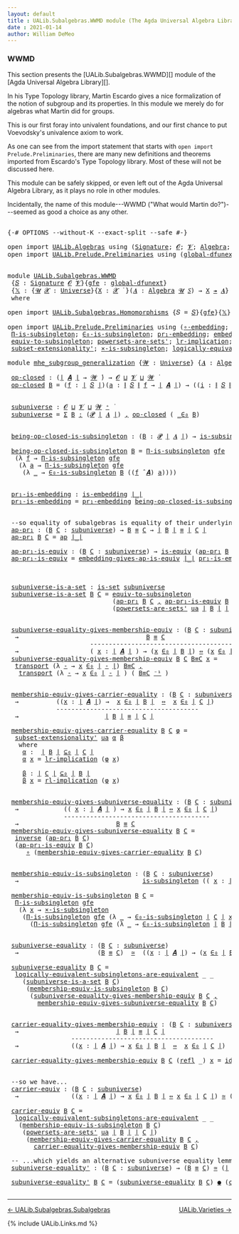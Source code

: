 ```yaml
---
layout: default
title : UALib.Subalgebras.WWMD module (The Agda Universal Algebra Library)
date : 2021-01-14
author: William DeMeo
---
```


### <a id="wwmd">WWMD</a>

This section presents the [UALib.Subalgebras.WWMD][] module of the [Agda Universal Algebra Library][].

In his Type Topology library, Martin Escardo gives a nice formalization of the notion of subgroup and its properties.  In this module we merely do for algebras what Martin did for groups.


This is our first foray into univalent foundations, and our first chance to put Voevodsky's univalence axiom to work.

As one can see from the import statement that starts with `open import Prelude.Preliminaries`, there are many new definitions and theorems imported from Escardo's Type Topology library.  Most of these will not be discussed here.

This module can be safely skipped, or even left out of the Agda Universal Algebra Library, as it plays no role in other modules.

Incidentally, the name of this module---WWMD ("What would Martin do?")---seemed as good a choice as any other.

<pre class="Agda">

<a id="1067" class="Symbol">{-#</a> <a id="1071" class="Keyword">OPTIONS</a> <a id="1079" class="Pragma">--without-K</a> <a id="1091" class="Pragma">--exact-split</a> <a id="1105" class="Pragma">--safe</a> <a id="1112" class="Symbol">#-}</a>

<a id="1117" class="Keyword">open</a> <a id="1122" class="Keyword">import</a> <a id="1129" href="UALib.Algebras.html" class="Module">UALib.Algebras</a> <a id="1144" class="Keyword">using</a> <a id="1150" class="Symbol">(</a><a id="1151" href="UALib.Algebras.Signatures.html#1419" class="Function">Signature</a><a id="1160" class="Symbol">;</a> <a id="1162" href="universes.html#613" class="Generalizable">𝓞</a><a id="1163" class="Symbol">;</a> <a id="1165" href="universes.html#617" class="Generalizable">𝓥</a><a id="1166" class="Symbol">;</a> <a id="1168" href="UALib.Algebras.Algebras.html#781" class="Function">Algebra</a><a id="1175" class="Symbol">;</a> <a id="1177" href="UALib.Algebras.Algebras.html#3508" class="Function Operator">_↠_</a><a id="1180" class="Symbol">)</a>
<a id="1182" class="Keyword">open</a> <a id="1187" class="Keyword">import</a> <a id="1194" href="UALib.Prelude.Preliminaries.html" class="Module">UALib.Prelude.Preliminaries</a> <a id="1222" class="Keyword">using</a> <a id="1228" class="Symbol">(</a><a id="1229" href="MGS-Subsingleton-Theorems.html#3468" class="Function">global-dfunext</a><a id="1243" class="Symbol">;</a> <a id="1245" href="universes.html#551" class="Postulate">Universe</a><a id="1253" class="Symbol">;</a> <a id="1255" href="universes.html#758" class="Function Operator">_̇</a><a id="1257" class="Symbol">)</a>


<a id="1261" class="Keyword">module</a> <a id="1268" href="UALib.Subalgebras.WWMD.html" class="Module">UALib.Subalgebras.WWMD</a>
 <a id="1292" class="Symbol">{</a><a id="1293" href="UALib.Subalgebras.WWMD.html#1293" class="Bound">𝑆</a> <a id="1295" class="Symbol">:</a> <a id="1297" href="UALib.Algebras.Signatures.html#1419" class="Function">Signature</a> <a id="1307" href="universes.html#613" class="Generalizable">𝓞</a> <a id="1309" href="universes.html#617" class="Generalizable">𝓥</a><a id="1310" class="Symbol">}{</a><a id="1312" href="UALib.Subalgebras.WWMD.html#1312" class="Bound">gfe</a> <a id="1316" class="Symbol">:</a> <a id="1318" href="MGS-Subsingleton-Theorems.html#3468" class="Function">global-dfunext</a><a id="1332" class="Symbol">}</a>
 <a id="1335" class="Symbol">{</a><a id="1336" href="UALib.Subalgebras.WWMD.html#1336" class="Bound">𝕏</a> <a id="1338" class="Symbol">:</a> <a id="1340" class="Symbol">{</a><a id="1341" href="UALib.Subalgebras.WWMD.html#1341" class="Bound">𝓤</a> <a id="1343" href="UALib.Subalgebras.WWMD.html#1343" class="Bound">𝓧</a> <a id="1345" class="Symbol">:</a> <a id="1347" href="universes.html#551" class="Postulate">Universe</a><a id="1355" class="Symbol">}{</a><a id="1357" href="UALib.Subalgebras.WWMD.html#1357" class="Bound">X</a> <a id="1359" class="Symbol">:</a> <a id="1361" href="UALib.Subalgebras.WWMD.html#1343" class="Bound">𝓧</a> <a id="1363" href="universes.html#758" class="Function Operator">̇</a> <a id="1365" class="Symbol">}(</a><a id="1367" href="UALib.Subalgebras.WWMD.html#1367" class="Bound">𝑨</a> <a id="1369" class="Symbol">:</a> <a id="1371" href="UALib.Algebras.Algebras.html#781" class="Function">Algebra</a> <a id="1379" href="UALib.Subalgebras.WWMD.html#1341" class="Bound">𝓤</a> <a id="1381" href="UALib.Subalgebras.WWMD.html#1293" class="Bound">𝑆</a><a id="1382" class="Symbol">)</a> <a id="1384" class="Symbol">→</a> <a id="1386" href="UALib.Subalgebras.WWMD.html#1357" class="Bound">X</a> <a id="1388" href="UALib.Algebras.Algebras.html#3508" class="Function Operator">↠</a> <a id="1390" href="UALib.Subalgebras.WWMD.html#1367" class="Bound">𝑨</a><a id="1391" class="Symbol">}</a>
 <a id="1394" class="Keyword">where</a>

<a id="1401" class="Keyword">open</a> <a id="1406" class="Keyword">import</a> <a id="1413" href="UALib.Subalgebras.Homomorphisms.html" class="Module">UALib.Subalgebras.Homomorphisms</a> <a id="1445" class="Symbol">{</a><a id="1446" class="Argument">𝑆</a> <a id="1448" class="Symbol">=</a> <a id="1450" href="UALib.Subalgebras.WWMD.html#1293" class="Bound">𝑆</a><a id="1451" class="Symbol">}{</a><a id="1453" href="UALib.Subalgebras.WWMD.html#1312" class="Bound">gfe</a><a id="1456" class="Symbol">}{</a><a id="1458" href="UALib.Subalgebras.WWMD.html#1336" class="Bound">𝕏</a><a id="1459" class="Symbol">}</a> <a id="1461" class="Keyword">public</a>

<a id="1469" class="Keyword">open</a> <a id="1474" class="Keyword">import</a> <a id="1481" href="UALib.Prelude.Preliminaries.html" class="Module">UALib.Prelude.Preliminaries</a> <a id="1509" class="Keyword">using</a> <a id="1515" class="Symbol">(</a><a id="1516" href="MGS-Embeddings.html#1742" class="Function">∘-embedding</a><a id="1527" class="Symbol">;</a> <a id="1529" href="MGS-Embeddings.html#1623" class="Function">id-is-embedding</a><a id="1544" class="Symbol">;</a> <a id="1546" href="MGS-Subsingleton-Theorems.html#2964" class="Function">Univalence</a><a id="1556" class="Symbol">;</a>
 <a id="1559" href="MGS-Subsingleton-Theorems.html#393" class="Function">Π-is-subsingleton</a><a id="1576" class="Symbol">;</a> <a id="1578" href="UALib.Prelude.Preliminaries.html#6309" class="Function">∈₀-is-subsingleton</a><a id="1596" class="Symbol">;</a> <a id="1598" href="MGS-Embeddings.html#1089" class="Function">pr₁-embedding</a><a id="1611" class="Symbol">;</a> <a id="1613" href="MGS-Embeddings.html#3808" class="Function">embedding-gives-ap-is-equiv</a><a id="1640" class="Symbol">;</a> <a id="1642" href="MGS-Equivalences.html#6164" class="Function Operator">_●_</a><a id="1645" class="Symbol">;</a> <a id="1647" href="MGS-Equivalences.html#5035" class="Function Operator">_≃_</a><a id="1650" class="Symbol">;</a>
 <a id="1653" href="MGS-Solved-Exercises.html#1652" class="Function">equiv-to-subsingleton</a><a id="1674" class="Symbol">;</a> <a id="1676" href="MGS-Powerset.html#4586" class="Function">powersets-are-sets&#39;</a><a id="1695" class="Symbol">;</a> <a id="1697" href="MGS-MLTT.html#7133" class="Function">lr-implication</a><a id="1711" class="Symbol">;</a> <a id="1713" href="MGS-MLTT.html#7214" class="Function">rl-implication</a><a id="1727" class="Symbol">;</a> <a id="1729" href="MGS-Equivalences.html#979" class="Function">inverse</a><a id="1736" class="Symbol">;</a>
 <a id="1739" href="MGS-Powerset.html#6079" class="Function">subset-extensionality&#39;</a><a id="1761" class="Symbol">;</a> <a id="1763" href="MGS-Solved-Exercises.html#6381" class="Function">×-is-subsingleton</a><a id="1780" class="Symbol">;</a> <a id="1782" href="MGS-Solved-Exercises.html#5136" class="Function">logically-equivalent-subsingletons-are-equivalent</a><a id="1831" class="Symbol">)</a>

<a id="1834" class="Keyword">module</a> <a id="mhe_subgroup_generalization"></a><a id="1841" href="UALib.Subalgebras.WWMD.html#1841" class="Module Operator">mhe_subgroup_generalization</a> <a id="1869" class="Symbol">{</a><a id="1870" href="UALib.Subalgebras.WWMD.html#1870" class="Bound">𝓦</a> <a id="1872" class="Symbol">:</a> <a id="1874" href="universes.html#551" class="Postulate">Universe</a><a id="1882" class="Symbol">}</a> <a id="1884" class="Symbol">{</a><a id="1885" href="UALib.Subalgebras.WWMD.html#1885" class="Bound">𝑨</a> <a id="1887" class="Symbol">:</a> <a id="1889" href="UALib.Algebras.Algebras.html#781" class="Function">Algebra</a> <a id="1897" href="UALib.Subalgebras.WWMD.html#1870" class="Bound">𝓦</a> <a id="1899" href="UALib.Subalgebras.WWMD.html#1293" class="Bound">𝑆</a><a id="1900" class="Symbol">}</a> <a id="1902" class="Symbol">(</a><a id="1903" href="UALib.Subalgebras.WWMD.html#1903" class="Bound">ua</a> <a id="1906" class="Symbol">:</a> <a id="1908" href="MGS-Subsingleton-Theorems.html#2964" class="Function">Univalence</a><a id="1918" class="Symbol">)</a> <a id="1920" class="Keyword">where</a>

 <a id="mhe_subgroup_generalization.op-closed"></a><a id="1928" href="UALib.Subalgebras.WWMD.html#1928" class="Function">op-closed</a> <a id="1938" class="Symbol">:</a> <a id="1940" class="Symbol">(</a><a id="1941" href="UALib.Prelude.Preliminaries.html#11659" class="Function Operator">∣</a> <a id="1943" href="UALib.Subalgebras.WWMD.html#1885" class="Bound">𝑨</a> <a id="1945" href="UALib.Prelude.Preliminaries.html#11659" class="Function Operator">∣</a> <a id="1947" class="Symbol">→</a> <a id="1949" href="UALib.Subalgebras.WWMD.html#1870" class="Bound">𝓦</a> <a id="1951" href="universes.html#758" class="Function Operator">̇</a><a id="1952" class="Symbol">)</a> <a id="1954" class="Symbol">→</a> <a id="1956" href="UALib.Subalgebras.WWMD.html#1307" class="Bound">𝓞</a> <a id="1958" href="Agda.Primitive.html#636" class="Function Operator">⊔</a> <a id="1960" href="UALib.Subalgebras.WWMD.html#1309" class="Bound">𝓥</a> <a id="1962" href="Agda.Primitive.html#636" class="Function Operator">⊔</a> <a id="1964" href="UALib.Subalgebras.WWMD.html#1870" class="Bound">𝓦</a> <a id="1966" href="universes.html#758" class="Function Operator">̇</a>
 <a id="1969" href="UALib.Subalgebras.WWMD.html#1928" class="Function">op-closed</a> <a id="1979" href="UALib.Subalgebras.WWMD.html#1979" class="Bound">B</a> <a id="1981" class="Symbol">=</a> <a id="1983" class="Symbol">(</a><a id="1984" href="UALib.Subalgebras.WWMD.html#1984" class="Bound">f</a> <a id="1986" class="Symbol">:</a> <a id="1988" href="UALib.Prelude.Preliminaries.html#11659" class="Function Operator">∣</a> <a id="1990" href="UALib.Subalgebras.WWMD.html#1293" class="Bound">𝑆</a> <a id="1992" href="UALib.Prelude.Preliminaries.html#11659" class="Function Operator">∣</a><a id="1993" class="Symbol">)(</a><a id="1995" href="UALib.Subalgebras.WWMD.html#1995" class="Bound">a</a> <a id="1997" class="Symbol">:</a> <a id="1999" href="UALib.Prelude.Preliminaries.html#11740" class="Function Operator">∥</a> <a id="2001" href="UALib.Subalgebras.WWMD.html#1293" class="Bound">𝑆</a> <a id="2003" href="UALib.Prelude.Preliminaries.html#11740" class="Function Operator">∥</a> <a id="2005" href="UALib.Subalgebras.WWMD.html#1984" class="Bound">f</a> <a id="2007" class="Symbol">→</a> <a id="2009" href="UALib.Prelude.Preliminaries.html#11659" class="Function Operator">∣</a> <a id="2011" href="UALib.Subalgebras.WWMD.html#1885" class="Bound">𝑨</a> <a id="2013" href="UALib.Prelude.Preliminaries.html#11659" class="Function Operator">∣</a><a id="2014" class="Symbol">)</a> <a id="2016" class="Symbol">→</a> <a id="2018" class="Symbol">((</a><a id="2020" href="UALib.Subalgebras.WWMD.html#2020" class="Bound">i</a> <a id="2022" class="Symbol">:</a> <a id="2024" href="UALib.Prelude.Preliminaries.html#11740" class="Function Operator">∥</a> <a id="2026" href="UALib.Subalgebras.WWMD.html#1293" class="Bound">𝑆</a> <a id="2028" href="UALib.Prelude.Preliminaries.html#11740" class="Function Operator">∥</a> <a id="2030" href="UALib.Subalgebras.WWMD.html#1984" class="Bound">f</a><a id="2031" class="Symbol">)</a> <a id="2033" class="Symbol">→</a> <a id="2035" href="UALib.Subalgebras.WWMD.html#1979" class="Bound">B</a> <a id="2037" class="Symbol">(</a><a id="2038" href="UALib.Subalgebras.WWMD.html#1995" class="Bound">a</a> <a id="2040" href="UALib.Subalgebras.WWMD.html#2020" class="Bound">i</a><a id="2041" class="Symbol">))</a> <a id="2044" class="Symbol">→</a> <a id="2046" href="UALib.Subalgebras.WWMD.html#1979" class="Bound">B</a> <a id="2048" class="Symbol">((</a><a id="2050" href="UALib.Subalgebras.WWMD.html#1984" class="Bound">f</a> <a id="2052" href="UALib.Algebras.Algebras.html#2971" class="Function Operator">̂</a> <a id="2054" href="UALib.Subalgebras.WWMD.html#1885" class="Bound">𝑨</a><a id="2055" class="Symbol">)</a> <a id="2057" href="UALib.Subalgebras.WWMD.html#1995" class="Bound">a</a><a id="2058" class="Symbol">)</a>


 <a id="mhe_subgroup_generalization.subuniverse"></a><a id="2063" href="UALib.Subalgebras.WWMD.html#2063" class="Function">subuniverse</a> <a id="2075" class="Symbol">:</a> <a id="2077" href="UALib.Subalgebras.WWMD.html#1307" class="Bound">𝓞</a> <a id="2079" href="Agda.Primitive.html#636" class="Function Operator">⊔</a> <a id="2081" href="UALib.Subalgebras.WWMD.html#1309" class="Bound">𝓥</a> <a id="2083" href="Agda.Primitive.html#636" class="Function Operator">⊔</a> <a id="2085" href="UALib.Subalgebras.WWMD.html#1870" class="Bound">𝓦</a> <a id="2087" href="universes.html#527" class="Function Operator">⁺</a> <a id="2089" href="universes.html#758" class="Function Operator">̇</a>
 <a id="2092" href="UALib.Subalgebras.WWMD.html#2063" class="Function">subuniverse</a> <a id="2104" class="Symbol">=</a> <a id="2106" href="MGS-MLTT.html#3074" class="Function">Σ</a> <a id="2108" href="UALib.Subalgebras.WWMD.html#2108" class="Bound">B</a> <a id="2110" href="MGS-MLTT.html#3074" class="Function">꞉</a> <a id="2112" class="Symbol">(</a><a id="2113" href="MGS-Powerset.html#4551" class="Function">𝓟</a> <a id="2115" href="UALib.Prelude.Preliminaries.html#11659" class="Function Operator">∣</a> <a id="2117" href="UALib.Subalgebras.WWMD.html#1885" class="Bound">𝑨</a> <a id="2119" href="UALib.Prelude.Preliminaries.html#11659" class="Function Operator">∣</a><a id="2120" class="Symbol">)</a> <a id="2122" href="MGS-MLTT.html#3074" class="Function">,</a> <a id="2124" href="UALib.Subalgebras.WWMD.html#1928" class="Function">op-closed</a> <a id="2134" class="Symbol">(</a> <a id="2136" href="UALib.Prelude.Preliminaries.html#6269" class="Function Operator">_∈₀</a> <a id="2140" href="UALib.Subalgebras.WWMD.html#2108" class="Bound">B</a><a id="2141" class="Symbol">)</a>


 <a id="mhe_subgroup_generalization.being-op-closed-is-subsingleton"></a><a id="2146" href="UALib.Subalgebras.WWMD.html#2146" class="Function">being-op-closed-is-subsingleton</a> <a id="2178" class="Symbol">:</a> <a id="2180" class="Symbol">(</a><a id="2181" href="UALib.Subalgebras.WWMD.html#2181" class="Bound">B</a> <a id="2183" class="Symbol">:</a> <a id="2185" href="MGS-Powerset.html#4551" class="Function">𝓟</a> <a id="2187" href="UALib.Prelude.Preliminaries.html#11659" class="Function Operator">∣</a> <a id="2189" href="UALib.Subalgebras.WWMD.html#1885" class="Bound">𝑨</a> <a id="2191" href="UALib.Prelude.Preliminaries.html#11659" class="Function Operator">∣</a><a id="2192" class="Symbol">)</a> <a id="2194" class="Symbol">→</a> <a id="2196" href="MGS-Basic-UF.html#743" class="Function">is-subsingleton</a> <a id="2212" class="Symbol">(</a><a id="2213" href="UALib.Subalgebras.WWMD.html#1928" class="Function">op-closed</a> <a id="2223" class="Symbol">(</a> <a id="2225" href="UALib.Prelude.Preliminaries.html#6269" class="Function Operator">_∈₀</a> <a id="2229" href="UALib.Subalgebras.WWMD.html#2181" class="Bound">B</a> <a id="2231" class="Symbol">))</a>

 <a id="2236" href="UALib.Subalgebras.WWMD.html#2146" class="Function">being-op-closed-is-subsingleton</a> <a id="2268" href="UALib.Subalgebras.WWMD.html#2268" class="Bound">B</a> <a id="2270" class="Symbol">=</a> <a id="2272" href="MGS-Subsingleton-Theorems.html#393" class="Function">Π-is-subsingleton</a> <a id="2290" href="UALib.Subalgebras.WWMD.html#1312" class="Bound">gfe</a>
  <a id="2296" class="Symbol">(λ</a> <a id="2299" href="UALib.Subalgebras.WWMD.html#2299" class="Bound">f</a> <a id="2301" class="Symbol">→</a> <a id="2303" href="MGS-Subsingleton-Theorems.html#393" class="Function">Π-is-subsingleton</a> <a id="2321" href="UALib.Subalgebras.WWMD.html#1312" class="Bound">gfe</a>
   <a id="2328" class="Symbol">(λ</a> <a id="2331" href="UALib.Subalgebras.WWMD.html#2331" class="Bound">a</a> <a id="2333" class="Symbol">→</a> <a id="2335" href="MGS-Subsingleton-Theorems.html#393" class="Function">Π-is-subsingleton</a> <a id="2353" href="UALib.Subalgebras.WWMD.html#1312" class="Bound">gfe</a>
    <a id="2361" class="Symbol">(λ</a> <a id="2364" href="UALib.Subalgebras.WWMD.html#2364" class="Bound">_</a> <a id="2366" class="Symbol">→</a> <a id="2368" href="UALib.Prelude.Preliminaries.html#6309" class="Function">∈₀-is-subsingleton</a> <a id="2387" href="UALib.Subalgebras.WWMD.html#2268" class="Bound">B</a> <a id="2389" class="Symbol">((</a><a id="2391" href="UALib.Subalgebras.WWMD.html#2299" class="Bound">f</a> <a id="2393" href="UALib.Algebras.Algebras.html#2971" class="Function Operator">̂</a> <a id="2395" href="UALib.Subalgebras.WWMD.html#1885" class="Bound">𝑨</a><a id="2396" class="Symbol">)</a> <a id="2398" href="UALib.Subalgebras.WWMD.html#2331" class="Bound">a</a><a id="2399" class="Symbol">))))</a>


 <a id="mhe_subgroup_generalization.pr₁-is-embedding"></a><a id="2407" href="UALib.Subalgebras.WWMD.html#2407" class="Function">pr₁-is-embedding</a> <a id="2424" class="Symbol">:</a> <a id="2426" href="MGS-Embeddings.html#384" class="Function">is-embedding</a> <a id="2439" href="UALib.Prelude.Preliminaries.html#11659" class="Function Operator">∣_∣</a>
 <a id="2444" href="UALib.Subalgebras.WWMD.html#2407" class="Function">pr₁-is-embedding</a> <a id="2461" class="Symbol">=</a> <a id="2463" href="MGS-Embeddings.html#1089" class="Function">pr₁-embedding</a> <a id="2477" href="UALib.Subalgebras.WWMD.html#2146" class="Function">being-op-closed-is-subsingleton</a>


 <a id="2512" class="Comment">--so equality of subalgebras is equality of their underlying subsets in the powerset:</a>
 <a id="mhe_subgroup_generalization.ap-pr₁"></a><a id="2599" href="UALib.Subalgebras.WWMD.html#2599" class="Function">ap-pr₁</a> <a id="2606" class="Symbol">:</a> <a id="2608" class="Symbol">(</a><a id="2609" href="UALib.Subalgebras.WWMD.html#2609" class="Bound">B</a> <a id="2611" href="UALib.Subalgebras.WWMD.html#2611" class="Bound">C</a> <a id="2613" class="Symbol">:</a> <a id="2615" href="UALib.Subalgebras.WWMD.html#2063" class="Function">subuniverse</a><a id="2626" class="Symbol">)</a> <a id="2628" class="Symbol">→</a> <a id="2630" href="UALib.Subalgebras.WWMD.html#2609" class="Bound">B</a> <a id="2632" href="MGS-MLTT.html#4207" class="Datatype Operator">≡</a> <a id="2634" href="UALib.Subalgebras.WWMD.html#2611" class="Bound">C</a> <a id="2636" class="Symbol">→</a> <a id="2638" href="UALib.Prelude.Preliminaries.html#11659" class="Function Operator">∣</a> <a id="2640" href="UALib.Subalgebras.WWMD.html#2609" class="Bound">B</a> <a id="2642" href="UALib.Prelude.Preliminaries.html#11659" class="Function Operator">∣</a> <a id="2644" href="MGS-MLTT.html#4207" class="Datatype Operator">≡</a> <a id="2646" href="UALib.Prelude.Preliminaries.html#11659" class="Function Operator">∣</a> <a id="2648" href="UALib.Subalgebras.WWMD.html#2611" class="Bound">C</a> <a id="2650" href="UALib.Prelude.Preliminaries.html#11659" class="Function Operator">∣</a>
 <a id="2653" href="UALib.Subalgebras.WWMD.html#2599" class="Function">ap-pr₁</a> <a id="2660" href="UALib.Subalgebras.WWMD.html#2660" class="Bound">B</a> <a id="2662" href="UALib.Subalgebras.WWMD.html#2662" class="Bound">C</a> <a id="2664" class="Symbol">=</a> <a id="2666" href="MGS-MLTT.html#6613" class="Function">ap</a> <a id="2669" href="UALib.Prelude.Preliminaries.html#11659" class="Function Operator">∣_∣</a>

 <a id="mhe_subgroup_generalization.ap-pr₁-is-equiv"></a><a id="2675" href="UALib.Subalgebras.WWMD.html#2675" class="Function">ap-pr₁-is-equiv</a> <a id="2691" class="Symbol">:</a> <a id="2693" class="Symbol">(</a><a id="2694" href="UALib.Subalgebras.WWMD.html#2694" class="Bound">B</a> <a id="2696" href="UALib.Subalgebras.WWMD.html#2696" class="Bound">C</a> <a id="2698" class="Symbol">:</a> <a id="2700" href="UALib.Subalgebras.WWMD.html#2063" class="Function">subuniverse</a><a id="2711" class="Symbol">)</a> <a id="2713" class="Symbol">→</a> <a id="2715" href="MGS-Equivalences.html#868" class="Function">is-equiv</a> <a id="2724" class="Symbol">(</a><a id="2725" href="UALib.Subalgebras.WWMD.html#2599" class="Function">ap-pr₁</a> <a id="2732" href="UALib.Subalgebras.WWMD.html#2694" class="Bound">B</a> <a id="2734" href="UALib.Subalgebras.WWMD.html#2696" class="Bound">C</a><a id="2735" class="Symbol">)</a>
 <a id="2738" href="UALib.Subalgebras.WWMD.html#2675" class="Function">ap-pr₁-is-equiv</a> <a id="2754" class="Symbol">=</a> <a id="2756" href="MGS-Embeddings.html#3808" class="Function">embedding-gives-ap-is-equiv</a> <a id="2784" href="UALib.Prelude.Preliminaries.html#11659" class="Function Operator">∣_∣</a> <a id="2788" href="UALib.Subalgebras.WWMD.html#2407" class="Function">pr₁-is-embedding</a>



 <a id="mhe_subgroup_generalization.subuniverse-is-a-set"></a><a id="2809" href="UALib.Subalgebras.WWMD.html#2809" class="Function">subuniverse-is-a-set</a> <a id="2830" class="Symbol">:</a> <a id="2832" href="MGS-Basic-UF.html#1929" class="Function">is-set</a> <a id="2839" href="UALib.Subalgebras.WWMD.html#2063" class="Function">subuniverse</a>
 <a id="2852" href="UALib.Subalgebras.WWMD.html#2809" class="Function">subuniverse-is-a-set</a> <a id="2873" href="UALib.Subalgebras.WWMD.html#2873" class="Bound">B</a> <a id="2875" href="UALib.Subalgebras.WWMD.html#2875" class="Bound">C</a> <a id="2877" class="Symbol">=</a> <a id="2879" href="MGS-Solved-Exercises.html#1652" class="Function">equiv-to-subsingleton</a>
                            <a id="2929" class="Symbol">(</a><a id="2930" href="UALib.Subalgebras.WWMD.html#2599" class="Function">ap-pr₁</a> <a id="2937" href="UALib.Subalgebras.WWMD.html#2873" class="Bound">B</a> <a id="2939" href="UALib.Subalgebras.WWMD.html#2875" class="Bound">C</a> <a id="2941" href="MGS-MLTT.html#2929" class="InductiveConstructor Operator">,</a> <a id="2943" href="UALib.Subalgebras.WWMD.html#2675" class="Function">ap-pr₁-is-equiv</a> <a id="2959" href="UALib.Subalgebras.WWMD.html#2873" class="Bound">B</a> <a id="2961" href="UALib.Subalgebras.WWMD.html#2875" class="Bound">C</a><a id="2962" class="Symbol">)</a>
                            <a id="2992" class="Symbol">(</a><a id="2993" href="MGS-Powerset.html#4586" class="Function">powersets-are-sets&#39;</a> <a id="3013" href="UALib.Subalgebras.WWMD.html#1903" class="Bound">ua</a> <a id="3016" href="UALib.Prelude.Preliminaries.html#11659" class="Function Operator">∣</a> <a id="3018" href="UALib.Subalgebras.WWMD.html#2873" class="Bound">B</a> <a id="3020" href="UALib.Prelude.Preliminaries.html#11659" class="Function Operator">∣</a> <a id="3022" href="UALib.Prelude.Preliminaries.html#11659" class="Function Operator">∣</a> <a id="3024" href="UALib.Subalgebras.WWMD.html#2875" class="Bound">C</a> <a id="3026" href="UALib.Prelude.Preliminaries.html#11659" class="Function Operator">∣</a><a id="3027" class="Symbol">)</a>


 <a id="mhe_subgroup_generalization.subuniverse-equality-gives-membership-equiv"></a><a id="3032" href="UALib.Subalgebras.WWMD.html#3032" class="Function">subuniverse-equality-gives-membership-equiv</a> <a id="3076" class="Symbol">:</a> <a id="3078" class="Symbol">(</a><a id="3079" href="UALib.Subalgebras.WWMD.html#3079" class="Bound">B</a> <a id="3081" href="UALib.Subalgebras.WWMD.html#3081" class="Bound">C</a> <a id="3083" class="Symbol">:</a> <a id="3085" href="UALib.Subalgebras.WWMD.html#2063" class="Function">subuniverse</a><a id="3096" class="Symbol">)</a>
  <a id="3100" class="Symbol">→</a>                                  <a id="3135" href="UALib.Subalgebras.WWMD.html#3079" class="Bound">B</a> <a id="3137" href="MGS-MLTT.html#4207" class="Datatype Operator">≡</a> <a id="3139" href="UALib.Subalgebras.WWMD.html#3081" class="Bound">C</a>
                      <a id="3163" class="Comment">----------------------------------------</a>
  <a id="3206" class="Symbol">→</a>                   <a id="3226" class="Symbol">(</a> <a id="3228" href="UALib.Subalgebras.WWMD.html#3228" class="Bound">x</a> <a id="3230" class="Symbol">:</a> <a id="3232" href="UALib.Prelude.Preliminaries.html#11659" class="Function Operator">∣</a> <a id="3234" href="UALib.Subalgebras.WWMD.html#1885" class="Bound">𝑨</a> <a id="3236" href="UALib.Prelude.Preliminaries.html#11659" class="Function Operator">∣</a> <a id="3238" class="Symbol">)</a> <a id="3240" class="Symbol">→</a> <a id="3242" class="Symbol">(</a><a id="3243" href="UALib.Subalgebras.WWMD.html#3228" class="Bound">x</a> <a id="3245" href="UALib.Prelude.Preliminaries.html#6269" class="Function Operator">∈₀</a> <a id="3248" href="UALib.Prelude.Preliminaries.html#11659" class="Function Operator">∣</a> <a id="3250" href="UALib.Subalgebras.WWMD.html#3079" class="Bound">B</a> <a id="3252" href="UALib.Prelude.Preliminaries.html#11659" class="Function Operator">∣</a><a id="3253" class="Symbol">)</a> <a id="3255" href="MGS-MLTT.html#7080" class="Function Operator">⇔</a> <a id="3257" class="Symbol">(</a><a id="3258" href="UALib.Subalgebras.WWMD.html#3228" class="Bound">x</a> <a id="3260" href="UALib.Prelude.Preliminaries.html#6269" class="Function Operator">∈₀</a> <a id="3263" href="UALib.Prelude.Preliminaries.html#11659" class="Function Operator">∣</a> <a id="3265" href="UALib.Subalgebras.WWMD.html#3081" class="Bound">C</a> <a id="3267" href="UALib.Prelude.Preliminaries.html#11659" class="Function Operator">∣</a><a id="3268" class="Symbol">)</a>
 <a id="3271" href="UALib.Subalgebras.WWMD.html#3032" class="Function">subuniverse-equality-gives-membership-equiv</a> <a id="3315" href="UALib.Subalgebras.WWMD.html#3315" class="Bound">B</a> <a id="3317" href="UALib.Subalgebras.WWMD.html#3317" class="Bound">C</a> <a id="3319" href="UALib.Subalgebras.WWMD.html#3319" class="Bound">B≡C</a> <a id="3323" href="UALib.Subalgebras.WWMD.html#3323" class="Bound">x</a> <a id="3325" class="Symbol">=</a>
  <a id="3329" href="MGS-MLTT.html#4946" class="Function">transport</a> <a id="3339" class="Symbol">(λ</a> <a id="3342" href="UALib.Subalgebras.WWMD.html#3342" class="Bound">-</a> <a id="3344" class="Symbol">→</a> <a id="3346" href="UALib.Subalgebras.WWMD.html#3323" class="Bound">x</a> <a id="3348" href="UALib.Prelude.Preliminaries.html#6269" class="Function Operator">∈₀</a> <a id="3351" href="UALib.Prelude.Preliminaries.html#11659" class="Function Operator">∣</a> <a id="3353" href="UALib.Subalgebras.WWMD.html#3342" class="Bound">-</a> <a id="3355" href="UALib.Prelude.Preliminaries.html#11659" class="Function Operator">∣</a><a id="3356" class="Symbol">)</a> <a id="3358" href="UALib.Subalgebras.WWMD.html#3319" class="Bound">B≡C</a> <a id="3362" href="MGS-MLTT.html#2929" class="InductiveConstructor Operator">,</a>
   <a id="3367" href="MGS-MLTT.html#4946" class="Function">transport</a> <a id="3377" class="Symbol">(λ</a> <a id="3380" href="UALib.Subalgebras.WWMD.html#3380" class="Bound">-</a> <a id="3382" class="Symbol">→</a> <a id="3384" href="UALib.Subalgebras.WWMD.html#3323" class="Bound">x</a> <a id="3386" href="UALib.Prelude.Preliminaries.html#6269" class="Function Operator">∈₀</a> <a id="3389" href="UALib.Prelude.Preliminaries.html#11659" class="Function Operator">∣</a> <a id="3391" href="UALib.Subalgebras.WWMD.html#3380" class="Bound">-</a> <a id="3393" href="UALib.Prelude.Preliminaries.html#11659" class="Function Operator">∣</a> <a id="3395" class="Symbol">)</a> <a id="3397" class="Symbol">(</a> <a id="3399" href="UALib.Subalgebras.WWMD.html#3319" class="Bound">B≡C</a> <a id="3403" href="MGS-MLTT.html#6125" class="Function Operator">⁻¹</a> <a id="3406" class="Symbol">)</a>


 <a id="mhe_subgroup_generalization.membership-equiv-gives-carrier-equality"></a><a id="3411" href="UALib.Subalgebras.WWMD.html#3411" class="Function">membership-equiv-gives-carrier-equality</a> <a id="3451" class="Symbol">:</a> <a id="3453" class="Symbol">(</a><a id="3454" href="UALib.Subalgebras.WWMD.html#3454" class="Bound">B</a> <a id="3456" href="UALib.Subalgebras.WWMD.html#3456" class="Bound">C</a> <a id="3458" class="Symbol">:</a> <a id="3460" href="UALib.Subalgebras.WWMD.html#2063" class="Function">subuniverse</a><a id="3471" class="Symbol">)</a>
  <a id="3475" class="Symbol">→</a>          <a id="3486" class="Symbol">((</a><a id="3488" href="UALib.Subalgebras.WWMD.html#3488" class="Bound">x</a> <a id="3490" class="Symbol">:</a> <a id="3492" href="UALib.Prelude.Preliminaries.html#11659" class="Function Operator">∣</a> <a id="3494" href="UALib.Subalgebras.WWMD.html#1885" class="Bound">𝑨</a> <a id="3496" href="UALib.Prelude.Preliminaries.html#11659" class="Function Operator">∣</a><a id="3497" class="Symbol">)</a> <a id="3499" class="Symbol">→</a>  <a id="3502" href="UALib.Subalgebras.WWMD.html#3488" class="Bound">x</a> <a id="3504" href="UALib.Prelude.Preliminaries.html#6269" class="Function Operator">∈₀</a> <a id="3507" href="UALib.Prelude.Preliminaries.html#11659" class="Function Operator">∣</a> <a id="3509" href="UALib.Subalgebras.WWMD.html#3454" class="Bound">B</a> <a id="3511" href="UALib.Prelude.Preliminaries.html#11659" class="Function Operator">∣</a>  <a id="3514" href="MGS-MLTT.html#7080" class="Function Operator">⇔</a>  <a id="3517" href="UALib.Subalgebras.WWMD.html#3488" class="Bound">x</a> <a id="3519" href="UALib.Prelude.Preliminaries.html#6269" class="Function Operator">∈₀</a> <a id="3522" href="UALib.Prelude.Preliminaries.html#11659" class="Function Operator">∣</a> <a id="3524" href="UALib.Subalgebras.WWMD.html#3456" class="Bound">C</a> <a id="3526" href="UALib.Prelude.Preliminaries.html#11659" class="Function Operator">∣</a><a id="3527" class="Symbol">)</a>
             <a id="3542" class="Comment">--------------------------------------</a>
  <a id="3583" class="Symbol">→</a>                       <a id="3607" href="UALib.Prelude.Preliminaries.html#11659" class="Function Operator">∣</a> <a id="3609" href="UALib.Subalgebras.WWMD.html#3454" class="Bound">B</a> <a id="3611" href="UALib.Prelude.Preliminaries.html#11659" class="Function Operator">∣</a> <a id="3613" href="MGS-MLTT.html#4207" class="Datatype Operator">≡</a> <a id="3615" href="UALib.Prelude.Preliminaries.html#11659" class="Function Operator">∣</a> <a id="3617" href="UALib.Subalgebras.WWMD.html#3456" class="Bound">C</a> <a id="3619" href="UALib.Prelude.Preliminaries.html#11659" class="Function Operator">∣</a>

 <a id="3623" href="UALib.Subalgebras.WWMD.html#3411" class="Function">membership-equiv-gives-carrier-equality</a> <a id="3663" href="UALib.Subalgebras.WWMD.html#3663" class="Bound">B</a> <a id="3665" href="UALib.Subalgebras.WWMD.html#3665" class="Bound">C</a> <a id="3667" href="UALib.Subalgebras.WWMD.html#3667" class="Bound">φ</a> <a id="3669" class="Symbol">=</a>
  <a id="3673" href="MGS-Powerset.html#6079" class="Function">subset-extensionality&#39;</a> <a id="3696" href="UALib.Subalgebras.WWMD.html#1903" class="Bound">ua</a> <a id="3699" href="UALib.Subalgebras.WWMD.html#3716" class="Function">α</a> <a id="3701" href="UALib.Subalgebras.WWMD.html#3772" class="Function">β</a>
   <a id="3706" class="Keyword">where</a>
    <a id="3716" href="UALib.Subalgebras.WWMD.html#3716" class="Function">α</a> <a id="3718" class="Symbol">:</a>  <a id="3721" href="UALib.Prelude.Preliminaries.html#11659" class="Function Operator">∣</a> <a id="3723" href="UALib.Subalgebras.WWMD.html#3663" class="Bound">B</a> <a id="3725" href="UALib.Prelude.Preliminaries.html#11659" class="Function Operator">∣</a> <a id="3727" href="UALib.Prelude.Preliminaries.html#6282" class="Function Operator">⊆₀</a> <a id="3730" href="UALib.Prelude.Preliminaries.html#11659" class="Function Operator">∣</a> <a id="3732" href="UALib.Subalgebras.WWMD.html#3665" class="Bound">C</a> <a id="3734" href="UALib.Prelude.Preliminaries.html#11659" class="Function Operator">∣</a>
    <a id="3740" href="UALib.Subalgebras.WWMD.html#3716" class="Function">α</a> <a id="3742" href="UALib.Subalgebras.WWMD.html#3742" class="Bound">x</a> <a id="3744" class="Symbol">=</a> <a id="3746" href="MGS-MLTT.html#7133" class="Function">lr-implication</a> <a id="3761" class="Symbol">(</a><a id="3762" href="UALib.Subalgebras.WWMD.html#3667" class="Bound">φ</a> <a id="3764" href="UALib.Subalgebras.WWMD.html#3742" class="Bound">x</a><a id="3765" class="Symbol">)</a>

    <a id="3772" href="UALib.Subalgebras.WWMD.html#3772" class="Function">β</a> <a id="3774" class="Symbol">:</a> <a id="3776" href="UALib.Prelude.Preliminaries.html#11659" class="Function Operator">∣</a> <a id="3778" href="UALib.Subalgebras.WWMD.html#3665" class="Bound">C</a> <a id="3780" href="UALib.Prelude.Preliminaries.html#11659" class="Function Operator">∣</a> <a id="3782" href="UALib.Prelude.Preliminaries.html#6282" class="Function Operator">⊆₀</a> <a id="3785" href="UALib.Prelude.Preliminaries.html#11659" class="Function Operator">∣</a> <a id="3787" href="UALib.Subalgebras.WWMD.html#3663" class="Bound">B</a> <a id="3789" href="UALib.Prelude.Preliminaries.html#11659" class="Function Operator">∣</a>
    <a id="3795" href="UALib.Subalgebras.WWMD.html#3772" class="Function">β</a> <a id="3797" href="UALib.Subalgebras.WWMD.html#3797" class="Bound">x</a> <a id="3799" class="Symbol">=</a> <a id="3801" href="MGS-MLTT.html#7214" class="Function">rl-implication</a> <a id="3816" class="Symbol">(</a><a id="3817" href="UALib.Subalgebras.WWMD.html#3667" class="Bound">φ</a> <a id="3819" href="UALib.Subalgebras.WWMD.html#3797" class="Bound">x</a><a id="3820" class="Symbol">)</a>


 <a id="mhe_subgroup_generalization.membership-equiv-gives-subuniverse-equality"></a><a id="3825" href="UALib.Subalgebras.WWMD.html#3825" class="Function">membership-equiv-gives-subuniverse-equality</a> <a id="3869" class="Symbol">:</a> <a id="3871" class="Symbol">(</a><a id="3872" href="UALib.Subalgebras.WWMD.html#3872" class="Bound">B</a> <a id="3874" href="UALib.Subalgebras.WWMD.html#3874" class="Bound">C</a> <a id="3876" class="Symbol">:</a> <a id="3878" href="UALib.Subalgebras.WWMD.html#2063" class="Function">subuniverse</a><a id="3889" class="Symbol">)</a>
  <a id="3893" class="Symbol">→</a>            <a id="3906" class="Symbol">((</a> <a id="3909" href="UALib.Subalgebras.WWMD.html#3909" class="Bound">x</a> <a id="3911" class="Symbol">:</a> <a id="3913" href="UALib.Prelude.Preliminaries.html#11659" class="Function Operator">∣</a> <a id="3915" href="UALib.Subalgebras.WWMD.html#1885" class="Bound">𝑨</a> <a id="3917" href="UALib.Prelude.Preliminaries.html#11659" class="Function Operator">∣</a> <a id="3919" class="Symbol">)</a> <a id="3921" class="Symbol">→</a> <a id="3923" href="UALib.Subalgebras.WWMD.html#3909" class="Bound">x</a> <a id="3925" href="UALib.Prelude.Preliminaries.html#6269" class="Function Operator">∈₀</a> <a id="3928" href="UALib.Prelude.Preliminaries.html#11659" class="Function Operator">∣</a> <a id="3930" href="UALib.Subalgebras.WWMD.html#3872" class="Bound">B</a> <a id="3932" href="UALib.Prelude.Preliminaries.html#11659" class="Function Operator">∣</a> <a id="3934" href="MGS-MLTT.html#7080" class="Function Operator">⇔</a> <a id="3936" href="UALib.Subalgebras.WWMD.html#3909" class="Bound">x</a> <a id="3938" href="UALib.Prelude.Preliminaries.html#6269" class="Function Operator">∈₀</a> <a id="3941" href="UALib.Prelude.Preliminaries.html#11659" class="Function Operator">∣</a> <a id="3943" href="UALib.Subalgebras.WWMD.html#3874" class="Bound">C</a> <a id="3945" href="UALib.Prelude.Preliminaries.html#11659" class="Function Operator">∣</a><a id="3946" class="Symbol">)</a>
               <a id="3963" class="Comment">---------------------------------------</a>
  <a id="4005" class="Symbol">→</a>                          <a id="4032" href="UALib.Subalgebras.WWMD.html#3872" class="Bound">B</a> <a id="4034" href="MGS-MLTT.html#4207" class="Datatype Operator">≡</a> <a id="4036" href="UALib.Subalgebras.WWMD.html#3874" class="Bound">C</a>
 <a id="4039" href="UALib.Subalgebras.WWMD.html#3825" class="Function">membership-equiv-gives-subuniverse-equality</a> <a id="4083" href="UALib.Subalgebras.WWMD.html#4083" class="Bound">B</a> <a id="4085" href="UALib.Subalgebras.WWMD.html#4085" class="Bound">C</a> <a id="4087" class="Symbol">=</a>
  <a id="4091" href="MGS-Equivalences.html#979" class="Function">inverse</a> <a id="4099" class="Symbol">(</a><a id="4100" href="UALib.Subalgebras.WWMD.html#2599" class="Function">ap-pr₁</a> <a id="4107" href="UALib.Subalgebras.WWMD.html#4083" class="Bound">B</a> <a id="4109" href="UALib.Subalgebras.WWMD.html#4085" class="Bound">C</a><a id="4110" class="Symbol">)</a>
  <a id="4114" class="Symbol">(</a><a id="4115" href="UALib.Subalgebras.WWMD.html#2675" class="Function">ap-pr₁-is-equiv</a> <a id="4131" href="UALib.Subalgebras.WWMD.html#4083" class="Bound">B</a> <a id="4133" href="UALib.Subalgebras.WWMD.html#4085" class="Bound">C</a><a id="4134" class="Symbol">)</a>
     <a id="4141" href="MGS-MLTT.html#3813" class="Function Operator">∘</a> <a id="4143" class="Symbol">(</a><a id="4144" href="UALib.Subalgebras.WWMD.html#3411" class="Function">membership-equiv-gives-carrier-equality</a> <a id="4184" href="UALib.Subalgebras.WWMD.html#4083" class="Bound">B</a> <a id="4186" href="UALib.Subalgebras.WWMD.html#4085" class="Bound">C</a><a id="4187" class="Symbol">)</a>


 <a id="mhe_subgroup_generalization.membership-equiv-is-subsingleton"></a><a id="4192" href="UALib.Subalgebras.WWMD.html#4192" class="Function">membership-equiv-is-subsingleton</a> <a id="4225" class="Symbol">:</a> <a id="4227" class="Symbol">(</a><a id="4228" href="UALib.Subalgebras.WWMD.html#4228" class="Bound">B</a> <a id="4230" href="UALib.Subalgebras.WWMD.html#4230" class="Bound">C</a> <a id="4232" class="Symbol">:</a> <a id="4234" href="UALib.Subalgebras.WWMD.html#2063" class="Function">subuniverse</a><a id="4245" class="Symbol">)</a>
  <a id="4249" class="Symbol">→</a>                                 <a id="4283" href="MGS-Basic-UF.html#743" class="Function">is-subsingleton</a> <a id="4299" class="Symbol">((</a> <a id="4302" href="UALib.Subalgebras.WWMD.html#4302" class="Bound">x</a> <a id="4304" class="Symbol">:</a> <a id="4306" href="UALib.Prelude.Preliminaries.html#11659" class="Function Operator">∣</a> <a id="4308" href="UALib.Subalgebras.WWMD.html#1885" class="Bound">𝑨</a> <a id="4310" href="UALib.Prelude.Preliminaries.html#11659" class="Function Operator">∣</a><a id="4311" class="Symbol">)</a> <a id="4313" class="Symbol">→</a> <a id="4315" href="UALib.Subalgebras.WWMD.html#4302" class="Bound">x</a> <a id="4317" href="UALib.Prelude.Preliminaries.html#6269" class="Function Operator">∈₀</a> <a id="4320" href="UALib.Prelude.Preliminaries.html#11659" class="Function Operator">∣</a> <a id="4322" href="UALib.Subalgebras.WWMD.html#4228" class="Bound">B</a> <a id="4324" href="UALib.Prelude.Preliminaries.html#11659" class="Function Operator">∣</a> <a id="4326" href="MGS-MLTT.html#7080" class="Function Operator">⇔</a> <a id="4328" href="UALib.Subalgebras.WWMD.html#4302" class="Bound">x</a> <a id="4330" href="UALib.Prelude.Preliminaries.html#6269" class="Function Operator">∈₀</a> <a id="4333" href="UALib.Prelude.Preliminaries.html#11659" class="Function Operator">∣</a> <a id="4335" href="UALib.Subalgebras.WWMD.html#4230" class="Bound">C</a> <a id="4337" href="UALib.Prelude.Preliminaries.html#11659" class="Function Operator">∣</a><a id="4338" class="Symbol">)</a>

 <a id="4342" href="UALib.Subalgebras.WWMD.html#4192" class="Function">membership-equiv-is-subsingleton</a> <a id="4375" href="UALib.Subalgebras.WWMD.html#4375" class="Bound">B</a> <a id="4377" href="UALib.Subalgebras.WWMD.html#4377" class="Bound">C</a> <a id="4379" class="Symbol">=</a>
  <a id="4383" href="MGS-Subsingleton-Theorems.html#393" class="Function">Π-is-subsingleton</a> <a id="4401" href="UALib.Subalgebras.WWMD.html#1312" class="Bound">gfe</a>
   <a id="4408" class="Symbol">(λ</a> <a id="4411" href="UALib.Subalgebras.WWMD.html#4411" class="Bound">x</a> <a id="4413" class="Symbol">→</a> <a id="4415" href="MGS-Solved-Exercises.html#6381" class="Function">×-is-subsingleton</a>
    <a id="4437" class="Symbol">(</a><a id="4438" href="MGS-Subsingleton-Theorems.html#393" class="Function">Π-is-subsingleton</a> <a id="4456" href="UALib.Subalgebras.WWMD.html#1312" class="Bound">gfe</a> <a id="4460" class="Symbol">(λ</a> <a id="4463" href="UALib.Subalgebras.WWMD.html#4463" class="Bound">_</a> <a id="4465" class="Symbol">→</a> <a id="4467" href="UALib.Prelude.Preliminaries.html#6309" class="Function">∈₀-is-subsingleton</a> <a id="4486" href="UALib.Prelude.Preliminaries.html#11659" class="Function Operator">∣</a> <a id="4488" href="UALib.Subalgebras.WWMD.html#4377" class="Bound">C</a> <a id="4490" href="UALib.Prelude.Preliminaries.html#11659" class="Function Operator">∣</a> <a id="4492" href="UALib.Subalgebras.WWMD.html#4411" class="Bound">x</a> <a id="4494" class="Symbol">))</a>
      <a id="4503" class="Symbol">(</a><a id="4504" href="MGS-Subsingleton-Theorems.html#393" class="Function">Π-is-subsingleton</a> <a id="4522" href="UALib.Subalgebras.WWMD.html#1312" class="Bound">gfe</a> <a id="4526" class="Symbol">(λ</a> <a id="4529" href="UALib.Subalgebras.WWMD.html#4529" class="Bound">_</a> <a id="4531" class="Symbol">→</a> <a id="4533" href="UALib.Prelude.Preliminaries.html#6309" class="Function">∈₀-is-subsingleton</a> <a id="4552" href="UALib.Prelude.Preliminaries.html#11659" class="Function Operator">∣</a> <a id="4554" href="UALib.Subalgebras.WWMD.html#4375" class="Bound">B</a> <a id="4556" href="UALib.Prelude.Preliminaries.html#11659" class="Function Operator">∣</a> <a id="4558" href="UALib.Subalgebras.WWMD.html#4411" class="Bound">x</a> <a id="4560" class="Symbol">)))</a>


 <a id="mhe_subgroup_generalization.subuniverse-equality"></a><a id="4567" href="UALib.Subalgebras.WWMD.html#4567" class="Function">subuniverse-equality</a> <a id="4588" class="Symbol">:</a> <a id="4590" class="Symbol">(</a><a id="4591" href="UALib.Subalgebras.WWMD.html#4591" class="Bound">B</a> <a id="4593" href="UALib.Subalgebras.WWMD.html#4593" class="Bound">C</a> <a id="4595" class="Symbol">:</a> <a id="4597" href="UALib.Subalgebras.WWMD.html#2063" class="Function">subuniverse</a><a id="4608" class="Symbol">)</a>
  <a id="4612" class="Symbol">→</a>                     <a id="4634" class="Symbol">(</a><a id="4635" href="UALib.Subalgebras.WWMD.html#4591" class="Bound">B</a> <a id="4637" href="MGS-MLTT.html#4207" class="Datatype Operator">≡</a> <a id="4639" href="UALib.Subalgebras.WWMD.html#4593" class="Bound">C</a><a id="4640" class="Symbol">)</a>  <a id="4643" href="MGS-Equivalences.html#5035" class="Function Operator">≃</a>  <a id="4646" class="Symbol">((</a><a id="4648" href="UALib.Subalgebras.WWMD.html#4648" class="Bound">x</a> <a id="4650" class="Symbol">:</a> <a id="4652" href="UALib.Prelude.Preliminaries.html#11659" class="Function Operator">∣</a> <a id="4654" href="UALib.Subalgebras.WWMD.html#1885" class="Bound">𝑨</a> <a id="4656" href="UALib.Prelude.Preliminaries.html#11659" class="Function Operator">∣</a><a id="4657" class="Symbol">)</a> <a id="4659" class="Symbol">→</a> <a id="4661" class="Symbol">(</a><a id="4662" href="UALib.Subalgebras.WWMD.html#4648" class="Bound">x</a> <a id="4664" href="UALib.Prelude.Preliminaries.html#6269" class="Function Operator">∈₀</a> <a id="4667" href="UALib.Prelude.Preliminaries.html#11659" class="Function Operator">∣</a> <a id="4669" href="UALib.Subalgebras.WWMD.html#4591" class="Bound">B</a> <a id="4671" href="UALib.Prelude.Preliminaries.html#11659" class="Function Operator">∣</a><a id="4672" class="Symbol">)</a> <a id="4674" href="MGS-MLTT.html#7080" class="Function Operator">⇔</a> <a id="4676" class="Symbol">(</a><a id="4677" href="UALib.Subalgebras.WWMD.html#4648" class="Bound">x</a> <a id="4679" href="UALib.Prelude.Preliminaries.html#6269" class="Function Operator">∈₀</a> <a id="4682" href="UALib.Prelude.Preliminaries.html#11659" class="Function Operator">∣</a> <a id="4684" href="UALib.Subalgebras.WWMD.html#4593" class="Bound">C</a> <a id="4686" href="UALib.Prelude.Preliminaries.html#11659" class="Function Operator">∣</a><a id="4687" class="Symbol">))</a>

 <a id="4692" href="UALib.Subalgebras.WWMD.html#4567" class="Function">subuniverse-equality</a> <a id="4713" href="UALib.Subalgebras.WWMD.html#4713" class="Bound">B</a> <a id="4715" href="UALib.Subalgebras.WWMD.html#4715" class="Bound">C</a> <a id="4717" class="Symbol">=</a>
  <a id="4721" href="MGS-Solved-Exercises.html#5136" class="Function">logically-equivalent-subsingletons-are-equivalent</a> <a id="4771" class="Symbol">_</a> <a id="4773" class="Symbol">_</a>
    <a id="4779" class="Symbol">(</a><a id="4780" href="UALib.Subalgebras.WWMD.html#2809" class="Function">subuniverse-is-a-set</a> <a id="4801" href="UALib.Subalgebras.WWMD.html#4713" class="Bound">B</a> <a id="4803" href="UALib.Subalgebras.WWMD.html#4715" class="Bound">C</a><a id="4804" class="Symbol">)</a>
     <a id="4811" class="Symbol">(</a><a id="4812" href="UALib.Subalgebras.WWMD.html#4192" class="Function">membership-equiv-is-subsingleton</a> <a id="4845" href="UALib.Subalgebras.WWMD.html#4713" class="Bound">B</a> <a id="4847" href="UALib.Subalgebras.WWMD.html#4715" class="Bound">C</a><a id="4848" class="Symbol">)</a>
      <a id="4856" class="Symbol">(</a><a id="4857" href="UALib.Subalgebras.WWMD.html#3032" class="Function">subuniverse-equality-gives-membership-equiv</a> <a id="4901" href="UALib.Subalgebras.WWMD.html#4713" class="Bound">B</a> <a id="4903" href="UALib.Subalgebras.WWMD.html#4715" class="Bound">C</a> <a id="4905" href="MGS-MLTT.html#2929" class="InductiveConstructor Operator">,</a>
        <a id="4915" href="UALib.Subalgebras.WWMD.html#3825" class="Function">membership-equiv-gives-subuniverse-equality</a> <a id="4959" href="UALib.Subalgebras.WWMD.html#4713" class="Bound">B</a> <a id="4961" href="UALib.Subalgebras.WWMD.html#4715" class="Bound">C</a><a id="4962" class="Symbol">)</a>


 <a id="mhe_subgroup_generalization.carrier-equality-gives-membership-equiv"></a><a id="4967" href="UALib.Subalgebras.WWMD.html#4967" class="Function">carrier-equality-gives-membership-equiv</a> <a id="5007" class="Symbol">:</a> <a id="5009" class="Symbol">(</a><a id="5010" href="UALib.Subalgebras.WWMD.html#5010" class="Bound">B</a> <a id="5012" href="UALib.Subalgebras.WWMD.html#5012" class="Bound">C</a> <a id="5014" class="Symbol">:</a> <a id="5016" href="UALib.Subalgebras.WWMD.html#2063" class="Function">subuniverse</a><a id="5027" class="Symbol">)</a>
  <a id="5031" class="Symbol">→</a>                          <a id="5058" href="UALib.Prelude.Preliminaries.html#11659" class="Function Operator">∣</a> <a id="5060" href="UALib.Subalgebras.WWMD.html#5010" class="Bound">B</a> <a id="5062" href="UALib.Prelude.Preliminaries.html#11659" class="Function Operator">∣</a> <a id="5064" href="MGS-MLTT.html#4207" class="Datatype Operator">≡</a> <a id="5066" href="UALib.Prelude.Preliminaries.html#11659" class="Function Operator">∣</a> <a id="5068" href="UALib.Subalgebras.WWMD.html#5012" class="Bound">C</a> <a id="5070" href="UALib.Prelude.Preliminaries.html#11659" class="Function Operator">∣</a>
                 <a id="5089" class="Comment">--------------------------------------</a>
  <a id="5130" class="Symbol">→</a>              <a id="5145" class="Symbol">((</a><a id="5147" href="UALib.Subalgebras.WWMD.html#5147" class="Bound">x</a> <a id="5149" class="Symbol">:</a> <a id="5151" href="UALib.Prelude.Preliminaries.html#11659" class="Function Operator">∣</a> <a id="5153" href="UALib.Subalgebras.WWMD.html#1885" class="Bound">𝑨</a> <a id="5155" href="UALib.Prelude.Preliminaries.html#11659" class="Function Operator">∣</a><a id="5156" class="Symbol">)</a> <a id="5158" class="Symbol">→</a> <a id="5160" href="UALib.Subalgebras.WWMD.html#5147" class="Bound">x</a> <a id="5162" href="UALib.Prelude.Preliminaries.html#6269" class="Function Operator">∈₀</a> <a id="5165" href="UALib.Prelude.Preliminaries.html#11659" class="Function Operator">∣</a> <a id="5167" href="UALib.Subalgebras.WWMD.html#5010" class="Bound">B</a> <a id="5169" href="UALib.Prelude.Preliminaries.html#11659" class="Function Operator">∣</a>  <a id="5172" href="MGS-MLTT.html#7080" class="Function Operator">⇔</a>  <a id="5175" href="UALib.Subalgebras.WWMD.html#5147" class="Bound">x</a> <a id="5177" href="UALib.Prelude.Preliminaries.html#6269" class="Function Operator">∈₀</a> <a id="5180" href="UALib.Prelude.Preliminaries.html#11659" class="Function Operator">∣</a> <a id="5182" href="UALib.Subalgebras.WWMD.html#5012" class="Bound">C</a> <a id="5184" href="UALib.Prelude.Preliminaries.html#11659" class="Function Operator">∣</a><a id="5185" class="Symbol">)</a>

 <a id="5189" href="UALib.Subalgebras.WWMD.html#4967" class="Function">carrier-equality-gives-membership-equiv</a> <a id="5229" href="UALib.Subalgebras.WWMD.html#5229" class="Bound">B</a> <a id="5231" href="UALib.Subalgebras.WWMD.html#5231" class="Bound">C</a> <a id="5233" class="Symbol">(</a><a id="5234" href="UALib.Prelude.Preliminaries.html#5592" class="InductiveConstructor">refl</a> <a id="5239" class="Symbol">_)</a> <a id="5242" href="UALib.Subalgebras.WWMD.html#5242" class="Bound">x</a> <a id="5244" class="Symbol">=</a> <a id="5246" href="MGS-MLTT.html#3744" class="Function">id</a> <a id="5249" href="MGS-MLTT.html#2929" class="InductiveConstructor Operator">,</a> <a id="5251" href="MGS-MLTT.html#3744" class="Function">id</a>


 <a id="5257" class="Comment">--so we have...</a>
 <a id="mhe_subgroup_generalization.carrier-equiv"></a><a id="5274" href="UALib.Subalgebras.WWMD.html#5274" class="Function">carrier-equiv</a> <a id="5288" class="Symbol">:</a> <a id="5290" class="Symbol">(</a><a id="5291" href="UALib.Subalgebras.WWMD.html#5291" class="Bound">B</a> <a id="5293" href="UALib.Subalgebras.WWMD.html#5293" class="Bound">C</a> <a id="5295" class="Symbol">:</a> <a id="5297" href="UALib.Subalgebras.WWMD.html#2063" class="Function">subuniverse</a><a id="5308" class="Symbol">)</a>
  <a id="5312" class="Symbol">→</a>              <a id="5327" class="Symbol">((</a><a id="5329" href="UALib.Subalgebras.WWMD.html#5329" class="Bound">x</a> <a id="5331" class="Symbol">:</a> <a id="5333" href="UALib.Prelude.Preliminaries.html#11659" class="Function Operator">∣</a> <a id="5335" href="UALib.Subalgebras.WWMD.html#1885" class="Bound">𝑨</a> <a id="5337" href="UALib.Prelude.Preliminaries.html#11659" class="Function Operator">∣</a><a id="5338" class="Symbol">)</a> <a id="5340" class="Symbol">→</a> <a id="5342" href="UALib.Subalgebras.WWMD.html#5329" class="Bound">x</a> <a id="5344" href="UALib.Prelude.Preliminaries.html#6269" class="Function Operator">∈₀</a> <a id="5347" href="UALib.Prelude.Preliminaries.html#11659" class="Function Operator">∣</a> <a id="5349" href="UALib.Subalgebras.WWMD.html#5291" class="Bound">B</a> <a id="5351" href="UALib.Prelude.Preliminaries.html#11659" class="Function Operator">∣</a> <a id="5353" href="MGS-MLTT.html#7080" class="Function Operator">⇔</a> <a id="5355" href="UALib.Subalgebras.WWMD.html#5329" class="Bound">x</a> <a id="5357" href="UALib.Prelude.Preliminaries.html#6269" class="Function Operator">∈₀</a> <a id="5360" href="UALib.Prelude.Preliminaries.html#11659" class="Function Operator">∣</a> <a id="5362" href="UALib.Subalgebras.WWMD.html#5293" class="Bound">C</a> <a id="5364" href="UALib.Prelude.Preliminaries.html#11659" class="Function Operator">∣</a><a id="5365" class="Symbol">)</a> <a id="5367" href="MGS-Equivalences.html#5035" class="Function Operator">≃</a> <a id="5369" class="Symbol">(</a><a id="5370" href="UALib.Prelude.Preliminaries.html#11659" class="Function Operator">∣</a> <a id="5372" href="UALib.Subalgebras.WWMD.html#5291" class="Bound">B</a> <a id="5374" href="UALib.Prelude.Preliminaries.html#11659" class="Function Operator">∣</a> <a id="5376" href="MGS-MLTT.html#4207" class="Datatype Operator">≡</a> <a id="5378" href="UALib.Prelude.Preliminaries.html#11659" class="Function Operator">∣</a> <a id="5380" href="UALib.Subalgebras.WWMD.html#5293" class="Bound">C</a> <a id="5382" href="UALib.Prelude.Preliminaries.html#11659" class="Function Operator">∣</a><a id="5383" class="Symbol">)</a>

 <a id="5387" href="UALib.Subalgebras.WWMD.html#5274" class="Function">carrier-equiv</a> <a id="5401" href="UALib.Subalgebras.WWMD.html#5401" class="Bound">B</a> <a id="5403" href="UALib.Subalgebras.WWMD.html#5403" class="Bound">C</a> <a id="5405" class="Symbol">=</a>
  <a id="5409" href="MGS-Solved-Exercises.html#5136" class="Function">logically-equivalent-subsingletons-are-equivalent</a> <a id="5459" class="Symbol">_</a> <a id="5461" class="Symbol">_</a>
   <a id="5466" class="Symbol">(</a><a id="5467" href="UALib.Subalgebras.WWMD.html#4192" class="Function">membership-equiv-is-subsingleton</a> <a id="5500" href="UALib.Subalgebras.WWMD.html#5401" class="Bound">B</a> <a id="5502" href="UALib.Subalgebras.WWMD.html#5403" class="Bound">C</a><a id="5503" class="Symbol">)</a>
    <a id="5509" class="Symbol">(</a><a id="5510" href="MGS-Powerset.html#4586" class="Function">powersets-are-sets&#39;</a> <a id="5530" href="UALib.Subalgebras.WWMD.html#1903" class="Bound">ua</a> <a id="5533" href="UALib.Prelude.Preliminaries.html#11659" class="Function Operator">∣</a> <a id="5535" href="UALib.Subalgebras.WWMD.html#5401" class="Bound">B</a> <a id="5537" href="UALib.Prelude.Preliminaries.html#11659" class="Function Operator">∣</a> <a id="5539" href="UALib.Prelude.Preliminaries.html#11659" class="Function Operator">∣</a> <a id="5541" href="UALib.Subalgebras.WWMD.html#5403" class="Bound">C</a> <a id="5543" href="UALib.Prelude.Preliminaries.html#11659" class="Function Operator">∣</a><a id="5544" class="Symbol">)</a>
     <a id="5551" class="Symbol">(</a><a id="5552" href="UALib.Subalgebras.WWMD.html#3411" class="Function">membership-equiv-gives-carrier-equality</a> <a id="5592" href="UALib.Subalgebras.WWMD.html#5401" class="Bound">B</a> <a id="5594" href="UALib.Subalgebras.WWMD.html#5403" class="Bound">C</a> <a id="5596" href="MGS-MLTT.html#2929" class="InductiveConstructor Operator">,</a>
       <a id="5605" href="UALib.Subalgebras.WWMD.html#4967" class="Function">carrier-equality-gives-membership-equiv</a> <a id="5645" href="UALib.Subalgebras.WWMD.html#5401" class="Bound">B</a> <a id="5647" href="UALib.Subalgebras.WWMD.html#5403" class="Bound">C</a><a id="5648" class="Symbol">)</a>

 <a id="5652" class="Comment">-- ...which yields an alternative subuniverse equality lemma.</a>
 <a id="mhe_subgroup_generalization.subuniverse-equality&#39;"></a><a id="5715" href="UALib.Subalgebras.WWMD.html#5715" class="Function">subuniverse-equality&#39;</a> <a id="5737" class="Symbol">:</a> <a id="5739" class="Symbol">(</a><a id="5740" href="UALib.Subalgebras.WWMD.html#5740" class="Bound">B</a> <a id="5742" href="UALib.Subalgebras.WWMD.html#5742" class="Bound">C</a> <a id="5744" class="Symbol">:</a> <a id="5746" href="UALib.Subalgebras.WWMD.html#2063" class="Function">subuniverse</a><a id="5757" class="Symbol">)</a> <a id="5759" class="Symbol">→</a> <a id="5761" class="Symbol">(</a><a id="5762" href="UALib.Subalgebras.WWMD.html#5740" class="Bound">B</a> <a id="5764" href="MGS-MLTT.html#4207" class="Datatype Operator">≡</a> <a id="5766" href="UALib.Subalgebras.WWMD.html#5742" class="Bound">C</a><a id="5767" class="Symbol">)</a> <a id="5769" href="MGS-Equivalences.html#5035" class="Function Operator">≃</a> <a id="5771" class="Symbol">(</a><a id="5772" href="UALib.Prelude.Preliminaries.html#11659" class="Function Operator">∣</a> <a id="5774" href="UALib.Subalgebras.WWMD.html#5740" class="Bound">B</a> <a id="5776" href="UALib.Prelude.Preliminaries.html#11659" class="Function Operator">∣</a> <a id="5778" href="MGS-MLTT.html#4207" class="Datatype Operator">≡</a> <a id="5780" href="UALib.Prelude.Preliminaries.html#11659" class="Function Operator">∣</a> <a id="5782" href="UALib.Subalgebras.WWMD.html#5742" class="Bound">C</a> <a id="5784" href="UALib.Prelude.Preliminaries.html#11659" class="Function Operator">∣</a><a id="5785" class="Symbol">)</a>

 <a id="5789" href="UALib.Subalgebras.WWMD.html#5715" class="Function">subuniverse-equality&#39;</a> <a id="5811" href="UALib.Subalgebras.WWMD.html#5811" class="Bound">B</a> <a id="5813" href="UALib.Subalgebras.WWMD.html#5813" class="Bound">C</a> <a id="5815" class="Symbol">=</a> <a id="5817" class="Symbol">(</a><a id="5818" href="UALib.Subalgebras.WWMD.html#4567" class="Function">subuniverse-equality</a> <a id="5839" href="UALib.Subalgebras.WWMD.html#5811" class="Bound">B</a> <a id="5841" href="UALib.Subalgebras.WWMD.html#5813" class="Bound">C</a><a id="5842" class="Symbol">)</a> <a id="5844" href="MGS-Equivalences.html#6164" class="Function Operator">●</a> <a id="5846" class="Symbol">(</a><a id="5847" href="UALib.Subalgebras.WWMD.html#5274" class="Function">carrier-equiv</a> <a id="5861" href="UALib.Subalgebras.WWMD.html#5811" class="Bound">B</a> <a id="5863" href="UALib.Subalgebras.WWMD.html#5813" class="Bound">C</a><a id="5864" class="Symbol">)</a>

</pre>

---------------------------------

[← UALib.Subalgebras.Subalgebras](UALib.Subalgebras.Subalgebras.html)
<span style="float:right;">[UALib.Varieties →](UALib.Varieties.html)</span>

{% include UALib.Links.md %}

